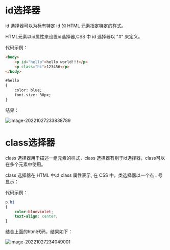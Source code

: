 # id选择器

id 选择器可以为标有特定 id 的 HTML 元素指定特定的样式。

HTML元素以id属性来设置id选择器,CSS 中 id 选择器以 "#" 来定义。

代码示例：

```html
<body>
    <p id="hello">hello world!!!</p>
    <p class="hi">123456</p>
</body>

#hello
{
    color: blue;
    font-size: 30px;
}
```

结果：

![image-20221027233838789](F:\git资料\Learning-summary\Picture\前端\CSS1)

# class选择器

class 选择器用于描述一组元素的样式，class 选择器有别于id选择器，class可以在多个元素中使用。

class 选择器在 HTML 中以 class 属性表示, 在 CSS 中，类选择器以一个点 **.** 号显示：

代码示例：

```css
p.hi
{
    color:blueviolet;
    text-align: center;
}
```

结合上面的html代码，结果如下：

![image-20221027234049001](F:\git资料\Learning-summary\Picture\前端\CSS2)